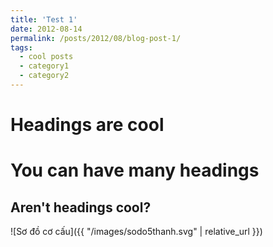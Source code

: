 ```yaml
---
title: 'Test 1'
date: 2012-08-14
permalink: /posts/2012/08/blog-post-1/
tags:
  - cool posts
  - category1
  - category2
---
```


Headings are cool
======

You can have many headings
======

Aren't headings cool?
------
![Sơ đồ cơ cấu]({{ "/images/sodo5thanh.svg" | relative_url }})

